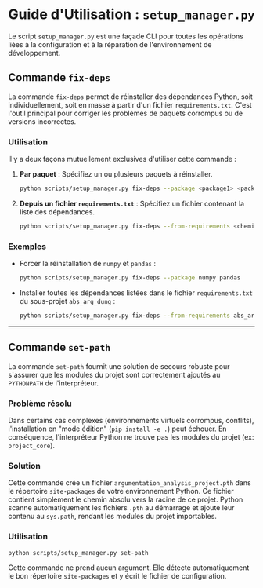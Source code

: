# Guide d'Utilisation : `setup_manager.py`

Le script `setup_manager.py` est une façade CLI pour toutes les opérations liées à la configuration et à la réparation de l'environnement de développement.

## Commande `fix-deps`

La commande `fix-deps` permet de réinstaller des dépendances Python, soit individuellement, soit en masse à partir d'un fichier `requirements.txt`. C'est l'outil principal pour corriger les problèmes de paquets corrompus ou de versions incorrectes.

### Utilisation

Il y a deux façons mutuellement exclusives d'utiliser cette commande :

1.  **Par paquet** : Spécifiez un ou plusieurs paquets à réinstaller.
    ```bash
    python scripts/setup_manager.py fix-deps --package <package1> <package2> ...
    ```

2.  **Depuis un fichier `requirements.txt`** : Spécifiez un fichier contenant la liste des dépendances.
    ```bash
    python scripts/setup_manager.py fix-deps --from-requirements <chemin/vers/requirements.txt>
    ```

### Exemples

*   Forcer la réinstallation de `numpy` et `pandas` :
    ```bash
    python scripts/setup_manager.py fix-deps --package numpy pandas
    ```

*   Installer toutes les dépendances listées dans le fichier `requirements.txt` du sous-projet `abs_arg_dung` :
    ```bash
    python scripts/setup_manager.py fix-deps --from-requirements abs_arg_dung/requirements.txt
    ```

---

## Commande `set-path`

La commande `set-path` fournit une solution de secours robuste pour s'assurer que les modules du projet sont correctement ajoutés au `PYTHONPATH` de l'interpréteur.

### Problème résolu

Dans certains cas complexes (environnements virtuels corrompus, conflits), l'installation en "mode édition" (`pip install -e .`) peut échouer. En conséquence, l'interpréteur Python ne trouve pas les modules du projet (ex: `project_core`).

### Solution

Cette commande crée un fichier `argumentation_analysis_project.pth` dans le répertoire `site-packages` de votre environnement Python. Ce fichier contient simplement le chemin absolu vers la racine de ce projet. Python scanne automatiquement les fichiers `.pth` au démarrage et ajoute leur contenu au `sys.path`, rendant les modules du projet importables.

### Utilisation

```bash
python scripts/setup_manager.py set-path
```
Cette commande ne prend aucun argument. Elle détecte automatiquement le bon répertoire `site-packages` et y écrit le fichier de configuration.